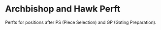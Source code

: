 # Archbishop and Hawk Perft

Perfts for positions after PS (Piece Selection) and GP (Gating Preparation).
